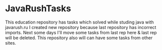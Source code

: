 # JavaRushTasks
This education repository has tasks which solved while studing java with javarush.ru
I created new repository because last repository has incorrect imports. Next some days I'll move some tasks from last rep here & last rep will be deleted.
This repository also will can have some tasks from other sites. 
